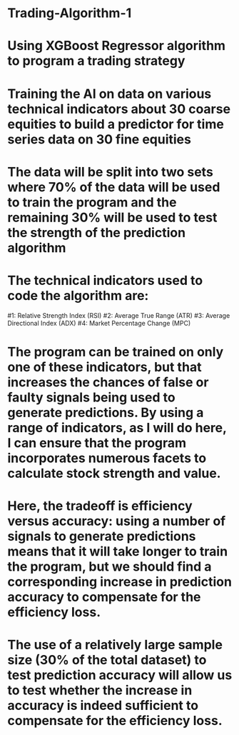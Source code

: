# Trading-Algorithm-1
# Using XGBoost Regressor algorithm to program a trading strategy 
 # Training the AI on data on various technical indicators about 30 coarse equities to build a predictor for time series data on 30 fine equities  

# The data will be split into two sets where 70% of the data will be used to train the program and the remaining 30% will be used to test the strength of the prediction algorithm 
# The technical indicators used to code the algorithm are: 
#1: Relative Strength Index (RSI) 
#2: Average True Range (ATR) 
#3: Average Directional Index (ADX) 
#4: Market Percentage Change (MPC)

# The program can be trained on only one of these indicators, but that increases the chances of false or faulty signals being used to generate predictions. By using a range of indicators, as I will do here, I can ensure that the program incorporates numerous facets to calculate stock strength and value. 
# Here, the tradeoff is efficiency versus accuracy: using a number of signals to generate predictions means that it will take longer to train the program, but we should find a corresponding increase in prediction accuracy to compensate for the efficiency loss. 
# The use of a relatively large sample size (30% of the total dataset) to test prediction accuracy will allow us to test whether the increase in accuracy is indeed sufficient to compensate for the efficiency loss. 
